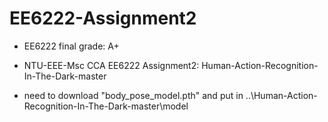 # EE6222-Assignment2

- EE6222 final grade: A+

- NTU-EEE-Msc CCA EE6222 Assignment2: Human-Action-Recognition-In-The-Dark-master

- need to download "body_pose_model.pth" and put in ..\Human-Action-Recognition-In-The-Dark-master\model
